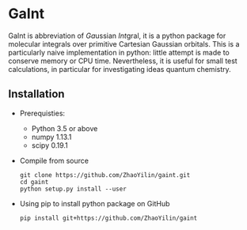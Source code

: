 GaInt
==================================

GaInt is abbreviation of *Ga*ussian *Int*gral, it is a python package for molecular integrals over primitive Cartesian Gaussian orbitals. This is a particularly naive implementation in python: little attempt is made to conserve memory or CPU time. Nevertheless, it is useful for small test calculations, in particular for investigating ideas  quantum chemistry.




Installation
------------

* Prerequisties:

  - Python 3.5 or above
  - numpy 1.13.1
  - scipy 0.19.1

* Compile from source

      git clone https://github.com/ZhaoYilin/gaint.git
      cd gaint
      python setup.py install --user

* Using pip to install python package on GitHub

      pip install git+https://github.com/ZhaoYilin/gaint
